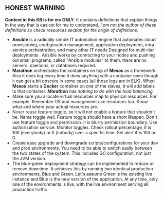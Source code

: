 ## **HONEST WARNING**
**Content in this KB is for me ONLY.**
It contains definitions that explain things in the way that is easiest for me to understand.
_I am not the author of these definitions so check resources section for the origin of definitions._ 


* **Ansible** is a radically simple IT automation engine that automates cloud provisioning, configuration management, application deployment, intra-service orchestration, and many other IT needs.Designed for multi-tier deployments . Ansible works by connecting to your nodes and pushing out small programs, called "Ansible modules" to them.  there are no servers, daemons, or databases required.  
*  **Marathon** orchestrates the containers on top of **Mesos** as a framework. Also it does log every time it does anything with a container even though it can get a bit obscure in some cases (all those logs are in ELK). When **Mesos** starts a **Docker** container on one of the slaves, it will add labels to that container. _**Marathon** has nothing to do with the load balancing._
* Make sure you allocate virtual resources map to physical resources. For example. Remember OS and management use resources too. Know what and where your actual resources are.
* Never reuse feature toggle, so it will not enable a feature that shouldn't be. Name toggle well. Feature toggle should have a short lifespan. Don't use feature toggle and permission .it is blurry permission boundary. Use authorisation service. Monitor toggles. Check rollout percentage, if is 100 (everybody) or 0 (nobody)  over a specific time.  Set alert if is 100 or 0.
* Create easy upgrade and downgrade scripts/configurations for your dev and prod environments. You need to be able to switch easily between the two states of the system. This includes GC configuration, not just the JVM version.
* The blue-green deployment strategy can be implemented to reduce or remove downtime. It achieves this by running two identical production environments, Blue and Green. Let's assume Green is the existing live instance and Blue is the new version of the application. At any time, only one of the environments is live, with the live environment serving all production traffic